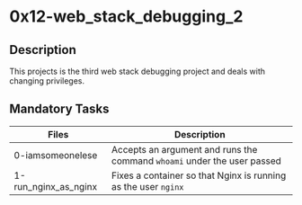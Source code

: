 # 0x12-web_stack_debugging_2

## Description

This projects is the third web stack debugging project and deals with changing privileges.

## Mandatory Tasks

| Files | Description |
| ----- | ----------- |
| 0-iamsomeonelese | Accepts an argument and runs the command `whoami` under the user passed |
|1-run_nginx_as_nginx | Fixes a container so that Nginx is running as the user `nginx` |
